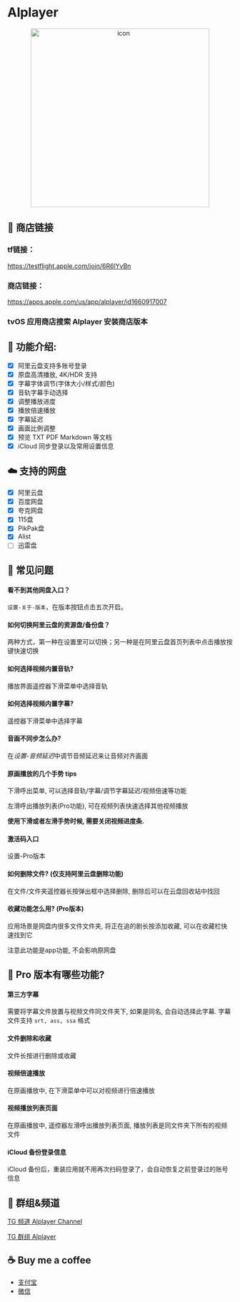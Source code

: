 # Alplayer

<div align="center">

<img src="https://github.com/FaiChou/Aliplayer_About/blob/main/icon500.png?raw=true" alt="icon" width="400"/>

</div>

## 📲 商店链接

### tf链接：

https://testflight.apple.com/join/6R6lYvBn

### 商店链接：

https://apps.apple.com/us/app/alplayer/id1660917007


### tvOS 应用商店搜索 Alplayer 安装商店版本

## 👀 功能介绍:

- [x] 阿里云盘支持多账号登录
- [x] 原盘高清播放, 4K/HDR 支持
- [x] 字幕字体调节(字体大小/样式/颜色)
- [x] 音轨字幕手动选择
- [x] 调整播放进度
- [x] 播放倍速播放
- [x] 字幕延迟
- [x] 画面比例调整
- [x] 预览 TXT PDF Markdown 等文档
- [x] iCloud 同步登录以及常用设置信息

## ☁️ 支持的网盘

- [x] 阿里云盘
- [x] 百度网盘
- [x] 夸克网盘
- [x] 115盘
- [x] PikPak盘
- [x] Alist
- [ ] 迅雷盘

## 🤯 常见问题


#### 看不到其他网盘入口？

`设置-关于-版本`，在版本按钮点击五次开启。

#### 如何切换阿里云盘的资源盘/备份盘？

两种方式，第一种在设置里可以切换；另一种是在阿里云盘首页列表中点击播放按键快速切换

#### 如何选择视频内置音轨?

播放界面遥控器下滑菜单中选择音轨

#### 如何选择视频内置字幕?

遥控器下滑菜单中选择字幕

#### 音画不同步怎么办?

在*设置-音频延迟*中调节音频延迟来让音频对齐画面

#### 原画播放的几个手势 tips

下滑呼出菜单, 可以选择音轨/字幕/调节字幕延迟/视频倍速等功能

左滑呼出播放列表(Pro功能), 可在视频列表快速选择其他视频播放

**使用下滑或者左滑手势时候, 需要关闭视频进度条.**

#### 激活码入口

设置-Pro版本

#### 如何删除文件? (仅支持阿里云盘删除功能)

在文件/文件夹遥控器长按弹出框中选择删除, 删除后可以在云盘回收站中找回

#### 收藏功能怎么用? (Pro版本)

应用场景是网盘内很多文件文件夹, 将正在追的剧长按添加收藏, 可以在收藏栏快速找到它

注意此功能是app功能, 不会影响原网盘

## 🤑 Pro 版本有哪些功能?

#### 第三方字幕

需要将字幕文件放置与视频文件同文件夹下, 如果是同名, 会自动选择此字幕. 字幕文件支持 `srt, ass, ssa` 格式

#### 文件删除和收藏

文件长按进行删除或收藏

#### 视频倍速播放

在原画播放中, 在下滑菜单中可以对视频进行倍速播放

#### 视频播放列表页面

在原画播放中, 遥控器左滑呼出播放列表页面, 播放列表是同文件夹下所有的视频文件

#### iCloud 备份登录信息

iCloud 备份后，重装应用就不用再次扫码登录了，会自动恢复之前登录过的账号信息


## 💬 群组&频道

[TG 频道 Alplayer Channel](https://t.me/alplayer_channel)

[TG 群组 Alplayer](https://t.me/+KqyPiIEiqM4zMjk1)

## ☕️ Buy me a coffee

- [支付宝](https://github.com/FaiChou/uCopy/blob/main/oss/ali.JPG?raw=true)
- [微信](https://github.com/FaiChou/uCopy/blob/main/oss/wechat.JPG?raw=true)
